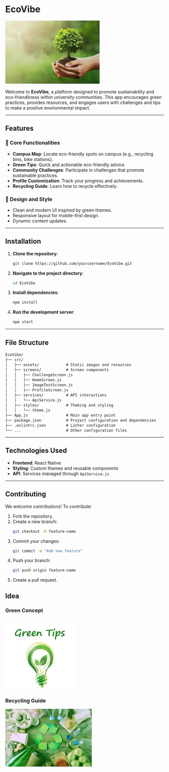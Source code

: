 # EcoVibe

![Eco Uni Assistant](src/assets/eco-friendly.jpg)

Welcome to **EcoVibe**, a platform designed to promote sustainability and eco-friendliness within university communities. This app encourages green practices, provides resources, and engages users with challenges and tips to make a positive environmental impact.

---

## Features

### 🌿 Core Functionalities
- **Campus Map**: Locate eco-friendly spots on campus (e.g., recycling bins, bike stations).
- **Green Tips**: Quick and actionable eco-friendly advice.
- **Community Challenges**: Participate in challenges that promote sustainable practices.
- **Profile Customization**: Track your progress and achievements.
- **Recycling Guide**: Learn how to recycle effectively.

### 🎨 Design and Style
- Clean and modern UI inspired by green themes.
- Responsive layout for mobile-first design.
- Dynamic content updates.

---

## Installation

1. **Clone the repository**:
   ```bash
   git clone https://github.com/yourusername/EcoVibe.git
   ```

2. **Navigate to the project directory**:
   ```bash
   cd EcoVibe
   ```

3. **Install dependencies**:
   ```bash
   npm install
   ```

4. **Run the development server**:
   ```bash
   npm start
   ```

---

## File Structure

```
EcoVibe/
├── src/
│   ├── assets/            # Static images and resources
│   ├── screens/           # Screen components
│   │   ├── ChallengeScreen.js
│   │   ├── HomeScreen.js
│   │   ├── ImageTestScreen.js
│   │   ├── ProfileScreen.js
│   ├── services/          # API interactions
│   │   └── ApiService.js
│   ├── styles/            # Theming and styling
│   │   └── theme.js
├── App.js                 # Main app entry point
├── package.json           # Project configuration and dependencies
├── .eslintrc.json         # Linter configuration
└── ...                    # Other configuration files
```

---

## Technologies Used

- **Frontend**: React Native
- **Styling**: Custom themes and reusable components
- **API**: Services managed through `ApiService.js`

---

## Contributing

We welcome contributions! To contribute:

1. Fork the repository.
2. Create a new branch:
   ```bash
   git checkout -b feature-name
   ```
3. Commit your changes:
   ```bash
   git commit -m "Add new feature"
   ```
4. Push your branch:
   ```bash
   git push origin feature-name
   ```
5. Create a pull request.


## Idea

### Green Concept
![Home Screen](src/assets/green-tips.jpeg)



### Recycling Guide
![Recycling Guide](src/assets/recycling-guide.jpeg)


